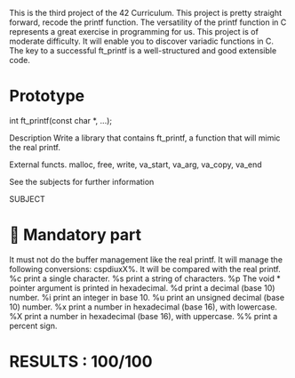 This is the third project of the 42 Curriculum. This project is pretty straight forward, recode the printf function. The versatility of the printf function in C represents a great exercise in programming for us. This project is of moderate difficulty. It will enable you to discover variadic functions in C. The key to a successful ft_printf is a well-structured and good extensible code.

# Prototype
int ft_printf(const char *, ...);

Description
Write a library that contains ft_printf, a function that will mimic the real printf.

External functs.
malloc, free, write, va_start, va_arg, va_copy, va_end

See the subjects for further information

SUBJECT

# 📑 Mandatory part

 It must not do the buffer management like the real printf.
 It will manage the following conversions: cspdiuxX%.
 It will be compared with the real printf.
 %c print a single character.
 %s print a string of characters.
 %p The void * pointer argument is printed in hexadecimal.
 %d print a decimal (base 10) number.
 %i print an integer in base 10.
 %u print an unsigned decimal (base 10) number.
 %x print a number in hexadecimal (base 16), with lowercase.
 %X print a number in hexadecimal (base 16), with uppercase.
 %% print a percent sign.

# RESULTS : 100/100
